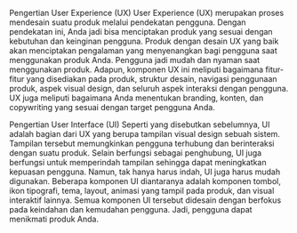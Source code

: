 Pengertian User Experience (UX) 
User Experience (UX) merupakan proses mendesain suatu produk melalui pendekatan pengguna. Dengan pendekatan ini, Anda jadi bisa menciptakan produk yang sesuai dengan kebutuhan dan keinginan pengguna.
Produk dengan desain UX yang baik akan menciptakan pengalaman yang menyenangkan bagi pengguna saat menggunakan produk Anda. Pengguna jadi mudah dan nyaman saat menggunakan produk.
Adapun, komponen UX ini meliputi bagaimana fitur-fitur yang disediakan pada produk, struktur desain, navigasi penggunaan produk, aspek visual design, dan seluruh aspek interaksi dengan pengguna. UX juga meliputi bagaimana Anda menentukan branding, konten, dan copywriting yang sesuai dengan target pengguna Anda. 

Pengertian User Interface (UI) 
Seperti yang disebutkan sebelumnya, UI adalah bagian dari UX yang berupa tampilan visual design sebuah sistem. Tampilan tersebut memungkinkan pengguna terhubung dan berinteraksi dengan suatu produk. 
Selain berfungsi sebagai penghubung, UI juga berfungsi untuk memperindah tampilan sehingga dapat meningkatkan kepuasan pengguna. Namun, tak hanya harus indah, UI juga harus mudah digunakan. 
Beberapa komponen UI diantaranya adalah komponen tombol, ikon tipografi, tema, layout, animasi yang tampil pada produk, dan visual interaktif lainnya. Semua komponen UI tersebut didesain dengan berfokus pada keindahan dan kemudahan pengguna. Jadi, pengguna dapat menikmati produk Anda. 